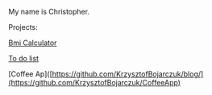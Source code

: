 My name is Christopher.

Projects:

[Bmi Calculator](https://github.com/KrzysztofBojarczuk/bmicalc/)

[To do list](https://github.com/KrzysztofBojarczuk/to-do-list/)

[Coffee Ap]([https://github.com/KrzysztofBojarczuk/blog/](https://github.com/KrzysztofBojarczuk/CoffeeApp)
